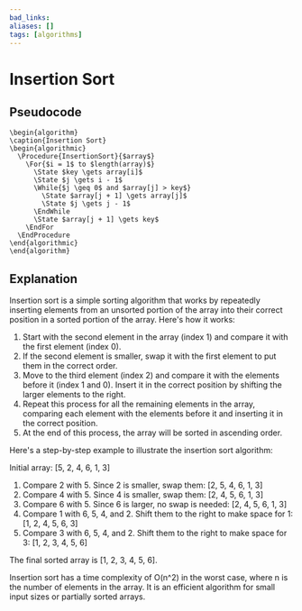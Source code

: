 ```yaml
---
bad_links:
aliases: []
tags: [algorithms]
---
```

# Insertion Sort

## Pseudocode
```pseudo
\begin{algorithm}
\caption{Insertion Sort}
\begin{algorithmic}
  \Procedure{InsertionSort}{$array$}
	\For{$i = 1$ to $length(array)$}
	  \State $key \gets array[i]$
	  \State $j \gets i - 1$
	  \While{$j \geq 0$ and $array[j] > key$}
	    \State $array[j + 1] \gets array[j]$
	    \State $j \gets j - 1$
	  \EndWhile
	  \State $array[j + 1] \gets key$
	\EndFor
  \EndProcedure
\end{algorithmic}
\end{algorithm}
```

## Explanation

Insertion sort is a simple sorting algorithm that works by repeatedly inserting elements from an unsorted portion of the array into their correct position in a sorted portion of the array. Here's how it works:

1. Start with the second element in the array (index 1) and compare it with the first element (index 0).
2. If the second element is smaller, swap it with the first element to put them in the correct order.
3. Move to the third element (index 2) and compare it with the elements before it (index 1 and 0). Insert it in the correct position by shifting the larger elements to the right.
4. Repeat this process for all the remaining elements in the array, comparing each element with the elements before it and inserting it in the correct position.
5. At the end of this process, the array will be sorted in ascending order.

Here's a step-by-step example to illustrate the insertion sort algorithm:

Initial array: \[5, 2, 4, 6, 1, 3\]

1. Compare 2 with 5. Since 2 is smaller, swap them: \[2, 5, 4, 6, 1, 3\]
2. Compare 4 with 5. Since 4 is smaller, swap them: \[2, 4, 5, 6, 1, 3\]
3. Compare 6 with 5. Since 6 is larger, no swap is needed: \[2, 4, 5, 6, 1, 3\]
4. Compare 1 with 6, 5, 4, and 2. Shift them to the right to make space for 1: \[1, 2, 4, 5, 6, 3\]
5. Compare 3 with 6, 5, 4, and 2. Shift them to the right to make space for 3: \[1, 2, 3, 4, 5, 6\]

The final sorted array is \[1, 2, 3, 4, 5, 6\].

Insertion sort has a time complexity of O(n^2) in the worst case, where n is the number of elements in the array. It is an efficient algorithm for small input sizes or partially sorted arrays.